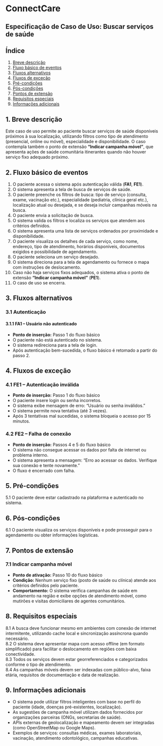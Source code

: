# ConnectCare

## Especificação de Caso de Uso: Buscar serviços de saúde

## Índice

1. [Breve descrição](#1-breve-descrição)  
2. [Fluxo básico de eventos](#2-fluxo-básico-de-eventos)  
3. [Fluxos alternativos](#3-fluxos-alternativos)  
4. [Fluxos de exceção](#4-fluxos-de-exceção)  
5. [Pré-condições](#5-pré-condições)  
6. [Pós-condições](#6-pós-condições)  
7. [Pontos de extensão](#7-pontos-de-extensão)  
8. [Requisitos especiais](#8-requisitos-especiais)  
9. [Informações adicionais](#9-informações-adicionais)  
## 1. Breve descrição

Este caso de uso permite ao paciente buscar serviços de saúde disponíveis próximos à sua localização, utilizando filtros como tipo de atendimento (presencial, online ou móvel), especialidade e disponibilidade. O caso contempla também o ponto de extensão **“Indicar campanha móvel”**, que apresenta ações de saúde comunitária itinerantes quando não houver serviço fixo adequado próximo.

## 2. Fluxo básico de eventos

1. O paciente acessa o sistema após autenticação válida (**FA1**, **FE1**).
2. O sistema apresenta a tela de busca de serviços de saúde.
3. O paciente preenche os filtros de busca: tipo de serviço (consulta, exame, vacinação etc.), especialidade (pediatria, clínica geral etc.), localização atual ou desejada, e se deseja incluir campanhas móveis na busca.
4. O paciente envia a solicitação de busca.
5. O sistema valida os filtros e localiza os serviços que atendem aos critérios definidos.
6. O sistema apresenta uma lista de serviços ordenados por proximidade e disponibilidade.
7. O paciente visualiza os detalhes de cada serviço, como nome, endereço, tipo de atendimento, horários disponíveis, documentos exigidos e possibilidade de agendamento.
8. O paciente seleciona um serviço desejado.
9. O sistema direciona para a tela de agendamento ou fornece o mapa com instruções de deslocamento.
10. Caso não haja serviços fixos adequados, o sistema ativa o ponto de extensão **“Indicar campanha móvel”** (**PE1**).
11. O caso de uso se encerra.

## 3. Fluxos alternativos

### 3.1 Autenticação

#### 3.1.1 FA1 – Usuário não autenticado

- **Ponto de inserção:** Passo 1 do fluxo básico  
- O paciente não está autenticado no sistema.  
- O sistema redireciona para a tela de login.  
- Após autenticação bem-sucedida, o fluxo básico é retomado a partir do passo 2.

## 4. Fluxos de exceção

### 4.1 FE1 – Autenticação inválida

- **Ponto de inserção:** Passo 1 do fluxo básico  
- O paciente insere login ou senha incorretos.  
- O sistema exibe mensagem de erro: “Usuário ou senha inválidos.”  
- O sistema permite nova tentativa (até 3 vezes).  
- Após 3 tentativas mal sucedidas, o sistema bloqueia o acesso por 15 minutos.

### 4.2 FE2 – Falha de conexão

- **Ponto de inserção:** Passos 4 e 5 do fluxo básico  
- O sistema não consegue acessar os dados por falta de internet ou problema interno.  
- O sistema apresenta a mensagem: “Erro ao acessar os dados. Verifique sua conexão e tente novamente.”  
- O fluxo é encerrado com falha.

## 5. Pré-condições

5.1 O paciente deve estar cadastrado na plataforma e autenticado no sistema.

## 6. Pós-condições

6.1 O paciente visualiza os serviços disponíveis e pode prosseguir para o agendamento ou obter informações logísticas.

## 7. Pontos de extensão

### 7.1 Indicar campanha móvel

- **Ponto de ativação:** Passo 10 do fluxo básico  
- **Condição:** Nenhum serviço fixo (posto de saúde ou clínica) atende aos critérios definidos pelo paciente.  
- **Comportamento:** O sistema verifica campanhas de saúde em andamento na região e exibe opções de atendimento móvel, como mutirões e visitas domiciliares de agentes comunitários.

## 8. Requisitos especiais

8.1 A busca deve funcionar mesmo em ambientes com conexão de internet intermitente, utilizando cache local e sincronização assíncrona quando necessário.  
8.2 O sistema deve apresentar mapa com acesso offline (em formato simplificado) para facilitar o deslocamento em regiões com baixa conectividade.  
8.3 Todos os serviços devem estar georreferenciados e categorizados conforme o tipo de atendimento.  
8.4 As campanhas móveis devem ser indexadas com público-alvo, faixa etária, requisitos de documentação e data de realização.

## 9. Informações adicionais

- O sistema pode utilizar filtros inteligentes com base no perfil do paciente (idade, doenças pré-existentes, localização).  
- As sugestões de campanha móvel utilizam dados fornecidos por organizações parceiras (ONGs, secretarias de saúde).  
- APIs externas de geolocalização e mapeamento devem ser integradas (como OpenStreetMap ou Google Maps).  
- Exemplos de serviços: consultas médicas, exames laboratoriais, vacinação, atendimento odontológico, campanhas educativas.

